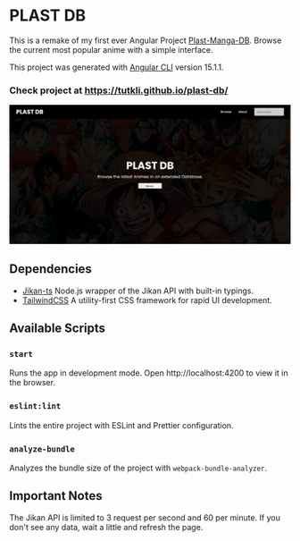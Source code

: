 # PLAST DB

This is a remake of my first ever Angular Project [Plast-Manga-DB](https://github.com/tutkli/Plast-Manga-DB).
Browse the current most popular anime with a simple interface.

This project was generated with [Angular CLI](https://github.com/angular/angular-cli) version 15.1.1.

### **Check project at https://tutkli.github.io/plast-db/**

<p>
  <img src="src/assets/images/plast-db.png" alt="PLAST DB Hero page">
</p>

## Dependencies

- [Jikan-ts](https://github.com/tutkli/jikan-ts) Node.js wrapper of the Jikan API with built-in typings.
- [TailwindCSS](https://github.com/tailwindlabs/tailwindcss) A utility-first CSS framework for rapid UI development.

## Available Scripts

### `start`

Runs the app in development mode.
Open http://localhost:4200 to view it in the browser.

### `eslint:lint`

Lints the entire project with ESLint and Prettier configuration.

### `analyze-bundle`

Analyzes the bundle size of the project with `webpack-bundle-analyzer`.

## Important Notes

The Jikan API is limited to 3 request per second and 60 per minute. If you don't see any data, wait a little and refresh the page.
